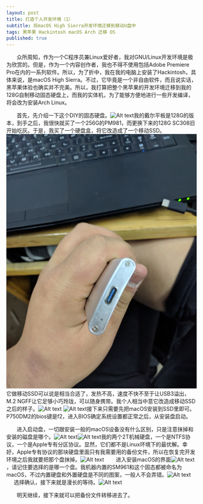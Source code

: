 ```yaml
---
layout: post
title: 打造个人开发环境（1）
subtitle: 将macOS High Sierra开发环境迁移到移动U盘中
tags: 黑苹果 Hackintosh macOS Arch 迁移 OS
published: true
---
```


 &nbsp; &nbsp; &nbsp; &nbsp;众所周知，作为一个C程序员兼Linux爱好者，我对GNU/Linux开发环境是极为欣赏的。但是，作为一个内容创作者，我也不得不使用包括Adobe Premiere Pro在内的一系列软件。所以，为了折中，我在我的电脑上安装了Hackintosh，具体来说，是macOS High Sierra。不过，它毕竟是一个非自由软件，而且说实话，黑苹果体验也确实并不完美。所以，我打算把整个黑苹果的开发环境迁移到我的128G自制移动固态硬盘上，而我的实体机，为了能够方便地进行一些开发编译，将会改为安装Arch Linux。 

 &nbsp; &nbsp; &nbsp; &nbsp;首先，先介绍一下这个DIY的固态硬盘。![Alt text](/img/htg/ssd1.jpg)我的戴尔平板是128G的版本，到手之后，我很快就买了一个256G的PM981，而更换下来的128G SC308旧开始吃灰。于是，我买了一个硬盘盒，将它改造成了一个移动SSD。![Alt text](/img/htg/ssd2.jpg)它做移动SSD可以说是相当合适了，发热不高，速度不快不至于让USB3溢出，M.2 NGFF让它足够小巧玲珑，可以随身携带。我个人相当中意它改造成移动SSD之后的样子。![Alt text](/img/htg/ssd3.jpg)
![Alt text](/img/htg/arch.jpg)接下来只需要先把macOS安装到SSD里即可。P750DM2的bios键是f2，进入BIOS确定系统设置都正常之后，从安装盘启动。  

 &nbsp; &nbsp; &nbsp; &nbsp;进入启动盘，一切跟安装一般的macOS设备没有什么区别，只是注意抹掉和安装的磁盘是哪个。![Alt text](/img/htg/wipe_ssd.jpg)![Alt text](/img/htg/wiping.jpg)我的两个2T机械硬盘，一个是NTFS协议，一个是Apple专有分区协议。显然，它们都不是Linux环境下的最优解。幸好，Apple专有协议的那块硬盘里面只有我需要用的备份文件，所以在恢复完开发环境之后我就要把那个盘抹掉。![Alt text](/img/htg/wipe_complete.jpg)
 &nbsp; &nbsp; &nbsp; &nbsp;进入安装macOS的界面![Alt text](/img/htg/boot_to_install.jpg)，请记住要选择的是哪一个盘。我机器内置的SM961和这个固态都被命名为macOS，不过内置硬盘和外置硬盘是不同的图案，一般人不会弄错。![Alt text](/img/htg/install_to.jpg)
 &nbsp; &nbsp; &nbsp; &nbsp;选择确认，接下来就是漫长的等待。![Alt text](/img/htg/installing.jpg)
 
 &nbsp; &nbsp; &nbsp; &nbsp;明天继续，接下来就可以把备份文件转移进去了。  
